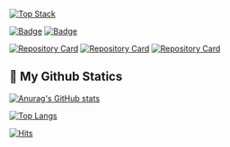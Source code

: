 [![Top Stack](https://widget.realdeveloper.pro/api/top?stack=Java,Spring,MySQL)](https://github.com/KHyoseon)

[![Badge](https://widget.realdeveloper.pro/api/badge?title=Languages&badges=Java,C,Python,Javascript)](https://github.com/KHyoseon)
[![Badge](https://widget.realdeveloper.pro/api/badge?title=Frameworks&badges=Spring,JPA,MySQL,MongoDB,AndroidStudio,Django)](https://github.com/KHyoseon)

[![Repository Card](https://widget.realdeveloper.pro/api/card?user=dokdo-guard&repo=moyeora-dokdo)](https://github.com/dokdo-guard/moyeora-dokdo)
[![Repository Card](https://widget.realdeveloper.pro/api/card?user=pjuju&repo=ssafy-MusicDiary)](https://github.com/pjuju/ssafy-MusicDiary)
[![Repository Card](https://widget.realdeveloper.pro/api/card?user=KHyoseon&repo=OneDay_OneAlgorithm)](https://github.com/KHyoseon/OneDay_OneAlgorithm)
 
 ## 🔎 My Github Statics
 
[![Anurag's GitHub stats](https://github-readme-stats.vercel.app/api?username=KHyoseon&show_icons=true&locale=kr&hide=stars)](https://github.com/anuraghazra/github-readme-stats)
  
[![Top Langs](https://github-readme-stats.vercel.app/api/top-langs/?username=KHyoseon&layout=compact)](https://github.com/anuraghazra/github-readme-stats)
<!--show_icons=true&title_color=F0FFFF&text_color=F0FFFF&icon_color=00CED1&bg_color=00CED1,7FFFD4,00BFFF,4169E1-->
[![Hits](https://hits.seeyoufarm.com/api/count/incr/badge.svg?url=https%3A%2F%2Fgithub.com%2Fmadplay)](http://hits.seeyoufarm.com)
